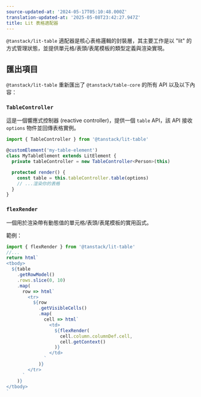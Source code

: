 ```yaml
---
source-updated-at: '2024-05-17T05:10:48.000Z'
translation-updated-at: '2025-05-08T23:42:27.947Z'
title: Lit 表格適配器
---
```

`@tanstack/lit-table` 適配器是核心表格邏輯的封裝層，其主要工作是以 "lit" 的方式管理狀態，並提供單元格/表頭/表尾模板的類型定義與渲染實現。

## 匯出項目

`@tanstack/lit-table` 重新匯出了 `@tanstack/table-core` 的所有 API 以及以下內容：

### `TableController`

這是一個響應式控制器 (reactive controller)，提供一個 `table` API，該 API 接收 `options` 物件並回傳表格實例。

```ts
import { TableController } from '@tanstack/lit-table'

@customElement('my-table-element')
class MyTableElement extends LitElement {
  private tableController = new TableController<Person>(this)

  protected render() {
    const table = this.tableController.table(options)
    // ...渲染你的表格
  }
}
```

### `flexRender`

一個用於渲染帶有動態值的單元格/表頭/表尾模板的實用函式。

範例：

```jsx
import { flexRender } from '@tanstack/lit-table'
//...
return html`
<tbody>
  ${table
    .getRowModel()
    .rows.slice(0, 10)
    .map(
      row => html`
        <tr>
          ${row
            .getVisibleCells()
            .map(
              cell => html`
                <td>
                  ${flexRender(
                    cell.column.columnDef.cell,
                    cell.getContext()
                  )}
                </td>
              `
            )}
        </tr>
      `
    )}
</tbody>
`
```

